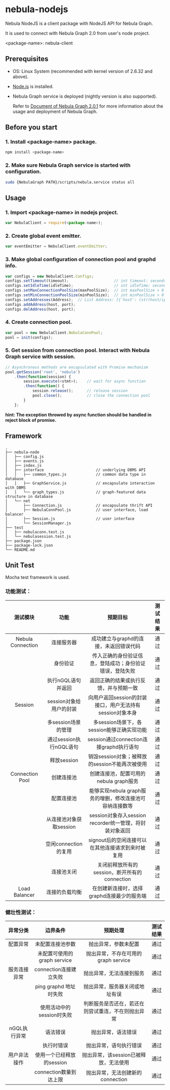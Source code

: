 # nebula-nodejs

Nebula NodeJS is a client package with NodeJS API for Nebula Graph.

It is used to connect with Nebula Graph 2.0 from user's node project.

\<package-name>: nebula-client

## Prerequisites

- OS: Linux System (recommended with kernel version of 2.6.32 and above).
- [Node.js](https://nodejs.org/en/) is installed.
- Nebula Graph service is deployed (nightly version is also supported).

  Refer to [Document of Nebula Graph 2.0.1](https://docs.nebula-graph.com.cn/2.0.1/) for more information about the usage and deployment of Nebula Graph.

## Before you start

### 1. Install \<package-name> package.
``` bash
npm install <package-name>
```

### 2. Make sure Nebula Graph service is started with configuration.
```bash
sudo {NebulaGraph PATH}/scripts/nebula.service status all
```

## Usage
### 1. Import \<package-name> in nodejs project.
```javascript
var NebulaClient = require(<package-name>);
```

### 2. Create global event emitter.
```javascript
var eventEmitter = NebulaClient.eventEmitter;
```

### 3. Make global configuration of connection pool and graphd info.
```javascript
var configs = new NebulaClient.Configs;
configs.setTimeout(timeout);                    // int timeout: seconds
configs.setIdleTime(idleTime);                  // int idleTime: seconds
configs.setMaxConnectionPoolSize(maxPoolSize);  // int maxPoolSize > 0
configs.setMinConnectionPoolSize(minPoolSize);  // int minPoolSize > 0
configs.setAddresses(Address);  // List Address: [{'host': (str)host/ip, 'port': (int)portid}, {}, ...]
configs.addAddress(host, port);
configs.delAddress(host, port);
```

### 4. Create connection pool.
```javascript
var pool = new NebulaClient.NebulaConnPool;
pool = init(configs);
```

### 5. Get session from connection pool. Interact with Nebula Graph service with session.
```javascript
// Asynchronous methods are encapsulated with Promise mechanism
pool.getSession('root', 'nebula')
    .then(function(session) {
        session.execute(<stmt>);    // wait for async function
        .then(function() {
            session.release();      // release session
            pool.close();           // close the connection pool
        }
    };
```

**hint: The exception throwed by async function should be handled in reject block of promise.**

## Framework
```
.
├── nebula-node
│   ├── config.js						
│   ├── events.js						
│   ├── index.js
│   ├── interface                       // underlying DBMS API
│   │   ├── common_types.js             // common data type in database
│   │   ├── GraphService.js             // encapsulate interaction with DBMS
│   │   └── graph_types.js              // graph-featured data structure in database
│   └── net
│       ├── Connection.js               // encapsulate thrift API
│       ├── NebulaConnPool.js           // user interface, load balancer
│       ├── Session.js                  // user interface
│       └── SessionManager.js			
├── test
│   ├── nebulaconn.test.js
│   └── nebulasession.test.js
├── package.json
├── package-lock.json
└── README.md
```

## Unit Test

Mocha test framework is used.

### 功能测试：

|     测试模块      |          功能           |                         预期目标                         | 测试结果 |
| :---------------: | :---------------------: | :------------------------------------------------------: | :------: |
| Nebula Connection |       连接服务器        |          成功建立与graphd的连接，未返回错误代码          |   通过   |
|                   |        身份验证         | 传入正确的身份验证信息，登陆成功；身份验证错误，登陆失败 |   通过   |
|                   |   执行nGQL语句并返回    |          返回正确的结果或执行反馈，并与预期一致          |   通过   |
|      Session      | session对象给用户的封装 | 向用户返回session的封装接口，用户无法持有session对象本身 |   通过   |
|                   |   多session场景的管理   |        多session场景下，各session能够正确实现功能        |   通过   |
|                   | 通过session执行nGQL语句 |         session通过connection连接graphd执行语句          |   通过   |
|                   |       释放session       |      销毁session对象；被释放的session不能再次被使用      |   通过   |
|  Connection Pool  |       创建连接池        |          创建连接池，配置可用的nebula graph服务          |   通过   |
|                   |       配置连接池        | 能够实现nebula graph服务的增删，修改连接池可容纳连接数等 |   通过   |
|                   | 从连接池对象获取session | session对象存入session recorder统一管理，将封装对象返回  |   通过   |
|                   |  空闲connection的复用   |    signout后的空闲连接可以在其他连接请求到来时被复用     |   通过   |
|                   |       连接池关闭        |      关闭前释放所有的session，断开所有的connection       |   通过   |
|   Load Balancer   |     连接的负载均衡      |        在创建新连接时，选择graphd连接最少的服务端        |   通过   |

### 健壮性测试：

|   异常分类   |          边界条件           |                      预期处理                      | 测试结果 |
| :----------: | :-------------------------: | :------------------------------------------------: | :------: |
|   配置异常   |      未配置连接池参数       |                抛出异常，参数未配置                |   通过   |
|              | 未配置可使用的graph service |        抛出异常，不存在可用的graph service         |   通过   |
| 服务连接异常 |   connection连接建立失败    |              抛出异常，无法连接到服务              |   通过   |
|              |   ping graphd 地址时失败    |           抛出异常，服务器关闭或地址有误           |   通过   |
|              |  使用活动中的session时失败  | 判断服务是否还在，若还在则尝试重连，不在则抛出异常 |   通过   |
| nGQL执行异常 |          语法错误           |                 抛出异常，语法错误                 |   通过   |
|              |         执行时错误          |               抛出异常，语句执行错误               |   通过   |
| 用户非法操作 |  使用一个已经释放的session  |       抛出异常，该session已被释放，无法使用        |   通过   |
|              |   connection数量到达上限    |          抛出异常，无法创建新的connection          |   通过   |

